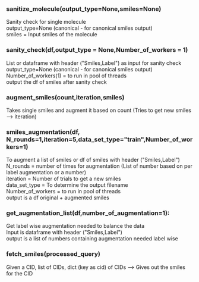 ### sanitize_molecule(output_type=None,smiles=None)  
Sanity check for single molecule  
output_type=None (canonical - for canonical smiles output)  
smiles = Input smiles of the molecule  
  
### sanity_check(df,output_type = None,Number_of_workers = 1)  
List or dataframe with header ("Smiles,Label") as input for sanity check  
output_type=None (canonical - for canonical smiles output)  
Number_of_workers(1) = to run in pool of threads  
output the df of smiles after sanity check
  
  
  
### augment_smiles(count,iteration,smiles)  
Takes single smiles and augment it based on count (Tries to get new smiles --> iteration)  
  
### smiles_augmentation(df, N_rounds=1,iteration=5,data_set_type="train",Number_of_workers=1)  
To augment a list of smiles or df of smiles with header ("Smiles,Label")  
N_rounds = number of times for augmentation (List of number based on per label augmentation or a number)  
iteration = Number of trials to get a new smiles  
data_set_type = To determine the output filename  
Number_of_workers = to run in pool of threads  
output is a df original + augmented smiles
  
  
### get_augmentation_list(df,number_of_augmentation=1):  
Get label wise augmentation needed to balance the data  
Input is dataframe with header ("Smiles,Label")  
output is a list of numbers containing augmentation needed label wise  
  
  
  
### fetch_smiles(processed_query)  
Given a CID, list of CIDs, dict (key as cid) of CIDs --> Gives out the smiles for the CID  

  